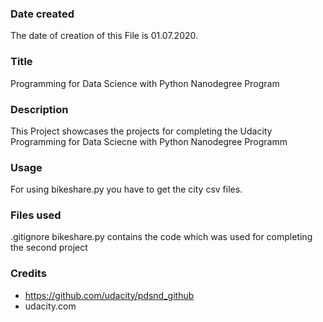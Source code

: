 ### Date created
The date of creation of this File is 01.07.2020.

### Title
Programming for Data Science with Python Nanodegree Program

### Description
This Project showcases the projects for completing the Udacity Programming for Data Sciecne with Python Nanodegree Programm

### Usage
For using bikeshare.py you have to get the city csv files.


### Files used
.gitignore
bikeshare.py contains the code which was used for completing the second project

### Credits
- https://github.com/udacity/pdsnd_github
- udacity.com

